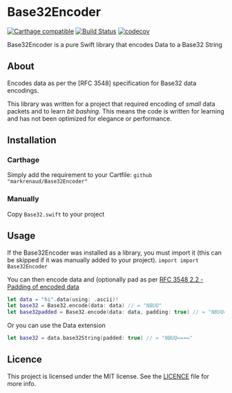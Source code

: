 #  Base32Encoder 
[![Carthage compatible](https://img.shields.io/badge/Carthage-compatible-4BC51D.svg?style=flat)](https://github.com/Carthage/Carthage) [![Build Status](https://travis-ci.org/markrenaud/Base32Encoder.svg?branch=master)](https://travis-ci.org/markrenaud/Base32Encoder) [![codecov](https://codecov.io/gh/markrenaud/Base32Encoder/branch/master/graph/badge.svg)](https://codecov.io/gh/markrenaud/Base32Encoder)

Base32Encoder is a pure Swift library that encodes Data to a Base32 String

## About
Encodes data as per the [RFC 3548] specification for Base32 data encodings.  

This library was written for a project that required encoding of *small* data packets and to learn *bit bashing*.  This means the code is written for learning and has not been optimized for elegance or performance.

## Installation

### Carthage
Simply add the requirement to your Cartfile:
`github "markrenaud/Base32Encoder"`

### Manually
Copy `Base32.swift` to your project

## Usage

If the Base32Encoder was installed as a library, you must import it (this can be skipped if it was manually added to your project).
`import import Base32Encoder`

You can then encode data and (optionally pad as per [RFC 3548 2.2 - Padding of encoded data](https://tools.ietf.org/html/rfc3548#section-2.2)
```swift
let data = "hi".data(using: .ascii)!
let base32 = Base32.encode(data: data) // = "NBUQ"
let base32padded = Base32.encode(data: data, padding: true) // = "NBUQ===="
```
Or you can use the Data extension
```swift
let base32 = data.base32String(padded: true) // = "NBUQ===="
```
## Licence
This project is licensed under the MIT license.  See the [LICENCE](LICENSE) file for more info.
